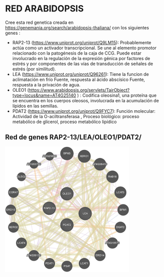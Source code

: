 #  RED ARABIDOPSIS 
Cree esta red genetica  creada en https://genemania.org/search/arabidopsis-thaliana/ con los siguientes genes : 
- RAP2-13 (https://www.uniprot.org/uniprot/Q9LM15): Probablemente actúa como un activador transcripcional. Se une al elemento promotor relacionado con la patogénesis de la caja de CCG. Puede estar involucrado en la regulación de la expresión génica por factores de estrés y por componentes de las vías de transducción de señales de estrés (por similitud).
- LEA (https://www.uniprot.org/uniprot/Q96261):  Tiene la funcion de aclimatación en frío Fuente, respuesta al ácido abscísico Fuente, respuesta a la privación de agua.
- OLEO1 (https://www.arabidopsis.org/servlets/TairObject?type=locus&name=AT4G25140 ) :   	Codifica oleosina1, una proteína que se encuentra en los cuerpos oleosos, involucrada en la acumulación de lípidos en las semillas.
- PDAT2 (https://www.uniprot.org/uniprot/Q9FYC7):  Función molecular: Actividad de la O-aciltransferasa , Proceso biológico: proceso metabólico de glicerol, proceso metabólico lipídico

## Red de genes RAP2-13/LEA/OLEO1/PDAT2/

<img src="https://raw.githubusercontent.com/LeonardoDBM/Red_Arabidopsis/master/genemania-network(2).jpg" width="400">



